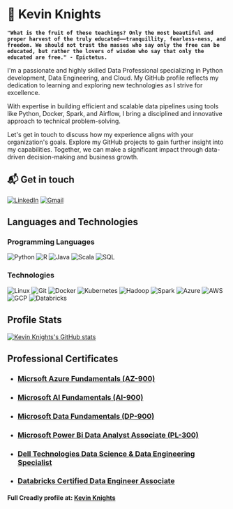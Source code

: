 # 🤖 Kevin Knights

**`"What is the fruit of these teachings? Only the most beautiful and proper harvest of the truly educated——tranquillity, fearless-ness, and freedom. We should not trust the masses who say only the free can be educated, but rather the lovers of wisdom who say that only the educated are free." - Epictetus.`**

I'm a passionate and highly skilled Data Professional specializing in Python development, Data Engineering, and Cloud. My GitHub profile reflects my dedication to learning and exploring new technologies as I strive for excellence.

With expertise in building efficient and scalable data pipelines using tools like Python, Docker, Spark, and Airflow, I bring a disciplined and innovative approach to technical problem-solving.

Let's get in touch to discuss how my experience aligns with your organization's goals. Explore my GitHub projects to gain further insight into my capabilities. Together, we can make a significant impact through data-driven decision-making and business growth.

## 📬 Get in touch

[![LinkedIn](https://img.shields.io/badge/-Kevin%20Knights-blue?logo=linkedin)](https://www.linkedin.com/in/knightsk/)
[![Gmail](https://img.shields.io/badge/-kevin.k.knights-white?logo=gmail)](mailto:kevin.k.knights@gmail.com)

## Languages and Technologies

### Programming Languages

![Python](https://img.shields.io/badge/-Python-black?style=for-the-badge&logo=python)
![R](https://img.shields.io/badge/-R-black?style=for-the-badge&logo=r)
![Java](https://img.shields.io/badge/-Java-black?style=for-the-badge&logo=openjdk)
![Scala](https://img.shields.io/badge/-Scala-black?style=for-the-badge&logo=scala)
![SQL](https://img.shields.io/badge/-SQL-black?style=for-the-badge&logo=postgresql)

### Technologies

![Linux](https://img.shields.io/badge/-Linux-black?style=for-the-badge&logo=linux)
![Git](https://img.shields.io/badge/-Git-black?style=for-the-badge&logo=git)
![Docker](https://img.shields.io/badge/-Docker-black?style=for-the-badge&logo=docker)
![Kubernetes](https://img.shields.io/badge/-Kubernetes-black?style=for-the-badge&logo=kubernetes)
![Hadoop](https://img.shields.io/badge/-Hadoop-black?style=for-the-badge&logo=apachehadoop)
![Spark](https://img.shields.io/badge/-Spark-black?style=for-the-badge&logo=apachespark)
![Azure](https://img.shields.io/badge/-Azure-black?style=for-the-badge&logo=microsoftazure)
![AWS](https://img.shields.io/badge/-AWS-black?style=for-the-badge&logo=amazonaws)
![GCP](https://img.shields.io/badge/-GCP-black?style=for-the-badge&logo=googlecloud)
![Databricks](https://img.shields.io/badge/-Databricks-black?style=for-the-badge&logo=databricks)

## Profile Stats

[![Kevin Knights's GitHub stats](https://github-readme-stats.vercel.app/api?username=kevinknights29&theme=dark)](https://github.com/anuraghazra/github-readme-stats)

## Professional Certificates

- ### [Micrsoft Azure Fundamentals (AZ-900)](https://www.credly.com/earner/earned/badge/1593161f-d719-4f80-b186-7ccf876d3a32)

- ### [Microsoft AI Fundamentals (AI-900)](https://www.credly.com/earner/earned/badge/a93f30ad-ca7a-42e8-96b9-e42e30a69215)

- ### [Microsoft Data Fundamentals (DP-900)](https://www.credly.com/badges/66eb11fd-11d5-458d-8671-325357dfad9f)

- ### [Microsoft Power Bi Data Analyst Associate (PL-300)](https://www.credly.com/earner/earned/badge/325ad30d-5034-4922-8d57-b2b33f6faf34)

- ### [Dell Technologies Data Science & Data Engineering Specialist](https://www.credly.com/badges/2bfd8870-e2c9-45a4-8b84-44b11bb957d9)

- ### [Databricks Certified Data Engineer Associate](https://credentials.databricks.com/30eb8649-c06d-4bda-963c-62092e3e8c9d#gs.2lbt5n)

#### Full Creadly profile at: [Kevin Knights](https://www.credly.com/earner/earned)
